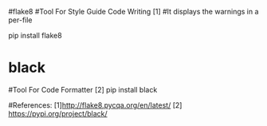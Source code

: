 #flake8
#Tool For Style Guide Code Writing [1]
#It displays the warnings in a per-file 

pip install flake8

# black
#Tool For Code Formatter [2]
pip install black


#References:
[1]http://flake8.pycqa.org/en/latest/
[2] https://pypi.org/project/black/
